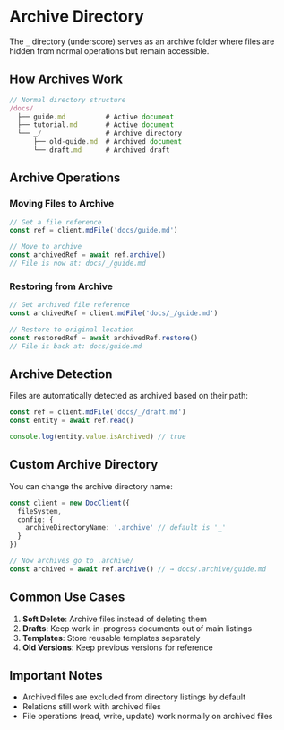 # Archive Directory

The `_` directory (underscore) serves as an archive folder where files are hidden from normal operations but remain accessible.

## How Archives Work

```typescript
// Normal directory structure
/docs/
  ├── guide.md          # Active document
  ├── tutorial.md       # Active document
  └── _/                # Archive directory
      ├── old-guide.md  # Archived document
      └── draft.md      # Archived draft
```

## Archive Operations

### Moving Files to Archive

```typescript
// Get a file reference
const ref = client.mdFile('docs/guide.md')

// Move to archive
const archivedRef = await ref.archive()
// File is now at: docs/_/guide.md
```

### Restoring from Archive

```typescript
// Get archived file reference
const archivedRef = client.mdFile('docs/_/guide.md')

// Restore to original location
const restoredRef = await archivedRef.restore()
// File is back at: docs/guide.md
```

## Archive Detection

Files are automatically detected as archived based on their path:

```typescript
const ref = client.mdFile('docs/_/draft.md')
const entity = await ref.read()

console.log(entity.value.isArchived) // true
```

## Custom Archive Directory

You can change the archive directory name:

```typescript
const client = new DocClient({
  fileSystem,
  config: {
    archiveDirectoryName: '.archive' // default is '_'
  }
})

// Now archives go to .archive/
const archived = await ref.archive() // → docs/.archive/guide.md
```

## Common Use Cases

1. **Soft Delete**: Archive files instead of deleting them
2. **Drafts**: Keep work-in-progress documents out of main listings
3. **Templates**: Store reusable templates separately
4. **Old Versions**: Keep previous versions for reference

## Important Notes

- Archived files are excluded from directory listings by default
- Relations still work with archived files
- File operations (read, write, update) work normally on archived files